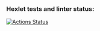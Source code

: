 ### Hexlet tests and linter status:
[![Actions Status](https://github.com/SibirskayaDaria/frontend-project-44/workflows/hexlet-check/badge.svg)](https://github.com/SibirskayaDaria/frontend-project-44/actions)